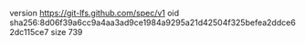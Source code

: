 version https://git-lfs.github.com/spec/v1
oid sha256:8d06f39a6cc9a4aa3ad9ce1984a9295a21d42504f325befea2ddce62dc115ce7
size 739
